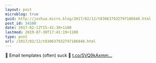 ```yaml
---
layout: post
microblog: true
guid: http://joshua.micro.blog/2017/02/12/t830637932797186048.html
post_id: 34100
date: 2017-02-12T15:41:30+1100
lastmod: 2019-07-30T17:41:19+1100
type: post
url: /2017/02/12/t830637932797186048.html
---
```

💼 Email templates (often) suck 📰 [t.co/SVQ9kAxmm...](https://t.co/SVQ9kAxmmz)
